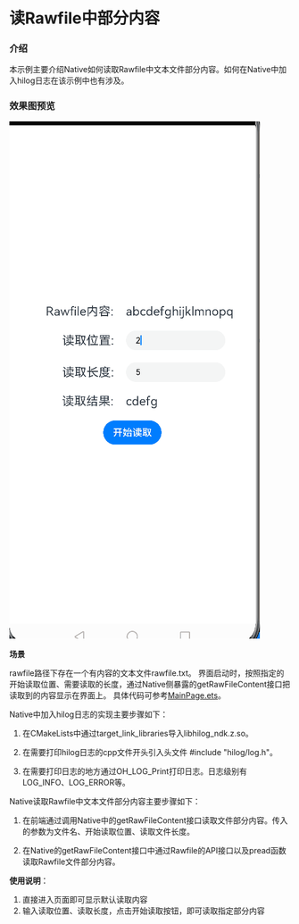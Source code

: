 # 读Rawfile中部分内容

### 介绍

本示例主要介绍Native如何读取Rawfile中文本文件部分内容。如何在Native中加入hilog日志在该示例中也有涉及。

### 效果图预览

![](../../screenshots/device/RawFile.gif)

**场景**

rawfile路径下存在一个有内容的文本文件rawfile.txt。
界面启动时，按照指定的开始读取位置、需要读取的长度，通过Native侧暴露的getRawFileContent接口把读取到的内容显示在界面上。
具体代码可参考[MainPage.ets](./src/main/ets/components/mainpage/MainPage.ets)。

Native中加入hilog日志的实现主要步骤如下：

1. 在CMakeLists中通过target_link_libraries导入libhilog_ndk.z.so。

2. 在需要打印hilog日志的cpp文件开头引入头文件 #include "hilog/log.h"。

3. 在需要打印日志的地方通过OH_LOG_Print打印日志。日志级别有LOG_INFO、LOG_ERROR等。

Native读取Rawfile中文本文件部分内容主要步骤如下：

1. 在前端通过调用Native中的getRawFileContent接口读取文件部分内容。传入的参数为文件名、开始读取位置、读取文件长度。

2. 在Native的getRawFileContent接口中通过Rawfile的API接口以及pread函数读取Rawfile文件部分内容。

**使用说明**：

1. 直接进入页面即可显示默认读取内容
2. 输入读取位置、读取长度，点击开始读取按钮，即可读取指定部分内容
